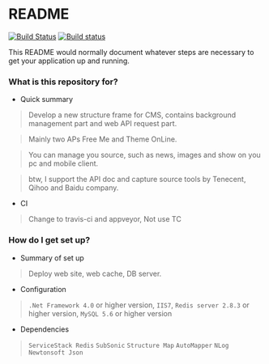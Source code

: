 # README #

[![Build Status](https://travis-ci.org/itabas016/ebandbox.svg?branch=master)](https://travis-ci.org/itabas016/ebandbox) [![Build status](https://ci.appveyor.com/api/projects/status/f6va79y6s9bjrjkl?svg=true)](https://ci.appveyor.com/project/itabas016/ebandbox)

This README would normally document whatever steps are necessary to get your application up and running.

### What is this repository for? ###

* Quick summary

> Develop a new structure frame for CMS, contains background management part and web API request part.

> Mainly two APs Free Me and Theme OnLine.

> You can manage you source, such as news, images and show on you pc and mobile client.

> btw, I support the API doc and capture source tools by Tenecent, Qihoo and Baidu company.

* CI

> Change to travis-ci and appveyor, Not use TC

### How do I get set up? ###

* Summary of set up

> Deploy web site, web cache, DB server.

* Configuration

> `.Net Framework 4.0` or higher version, `IIS7`, `Redis server 2.8.3` or higher version, `MySQL 5.6` or higher version

* Dependencies

> `ServiceStack Redis`
> `SubSonic`
> `Structure Map`
> `AutoMapper`
> `NLog`
> `Newtonsoft Json`